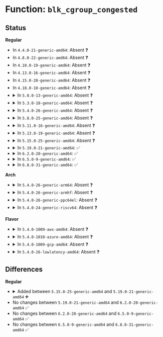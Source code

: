 # Function: <code>blk_cgroup_congested</code>

## Status
<b>Regular</b>
<ul>
<li>
In <code>4.4.0-21-generic-amd64</code>: Absent ❓
</li>
<li>
In <code>4.8.0-22-generic-amd64</code>: Absent ❓
</li>
<li>
In <code>4.10.0-19-generic-amd64</code>: Absent ❓
</li>
<li>
In <code>4.13.0-16-generic-amd64</code>: Absent ❓
</li>
<li>
In <code>4.15.0-20-generic-amd64</code>: Absent ❓
</li>
<li>
In <code>4.18.0-10-generic-amd64</code>: Absent ❓
</li>
<li>
<details>
<summary>In <code>5.0.0-13-generic-amd64</code>: Absent ❓</summary>

```json
{
  "name": "blk_cgroup_congested",
  "collision_type": "Static Duplication",
  "inline_type": "Full",
  "funcs": [
    {
      "addr": 18446744071581019314,
      "name": "blk_cgroup_congested",
      "external": false,
      "loc": "include/linux/blk-cgroup.h:291",
      "file": "mm/readahead.c",
      "inline": "declared, inlined",
      "caller_inline": [],
      "caller_func": []
    },
    {
      "addr": 18446744071581346406,
      "name": "blk_cgroup_congested",
      "external": false,
      "loc": "include/linux/blk-cgroup.h:291",
      "file": "mm/swapfile.c",
      "inline": "declared, inlined",
      "caller_inline": [
        "mm/swapfile.c:mem_cgroup_throttle_swaprate"
      ],
      "caller_func": []
    }
  ],
  "symbols": []
}
```
</details>
</li>
<li>
<details>
<summary>In <code>5.3.0-18-generic-amd64</code>: Absent ❓</summary>

```json
{
  "name": "blk_cgroup_congested",
  "collision_type": "Static Duplication",
  "inline_type": "Full",
  "funcs": [
    {
      "addr": 18446744071581083277,
      "name": "blk_cgroup_congested",
      "external": false,
      "loc": "include/linux/blk-cgroup.h:298",
      "file": "mm/readahead.c",
      "inline": "declared, inlined",
      "caller_inline": [],
      "caller_func": []
    },
    {
      "addr": 18446744071581456745,
      "name": "blk_cgroup_congested",
      "external": false,
      "loc": "include/linux/blk-cgroup.h:298",
      "file": "mm/swapfile.c",
      "inline": "declared, inlined",
      "caller_inline": [
        "mm/swapfile.c:mem_cgroup_throttle_swaprate"
      ],
      "caller_func": []
    }
  ],
  "symbols": []
}
```
</details>
</li>
<li>
<details>
<summary>In <code>5.4.0-26-generic-amd64</code>: Absent ❓</summary>

```json
{
  "name": "blk_cgroup_congested",
  "collision_type": "Static Duplication",
  "inline_type": "Full",
  "funcs": [
    {
      "addr": 18446744071581139261,
      "name": "blk_cgroup_congested",
      "external": false,
      "loc": "include/linux/blk-cgroup.h:300",
      "file": "mm/readahead.c",
      "inline": "declared, inlined",
      "caller_inline": [],
      "caller_func": []
    },
    {
      "addr": 18446744071581520905,
      "name": "blk_cgroup_congested",
      "external": false,
      "loc": "include/linux/blk-cgroup.h:300",
      "file": "mm/swapfile.c",
      "inline": "declared, inlined",
      "caller_inline": [
        "mm/swapfile.c:mem_cgroup_throttle_swaprate"
      ],
      "caller_func": []
    }
  ],
  "symbols": []
}
```
</details>
</li>
<li>
<details>
<summary>In <code>5.8.0-25-generic-amd64</code>: Absent ❓</summary>

```json
{
  "name": "blk_cgroup_congested",
  "collision_type": "Static Duplication",
  "inline_type": "Full",
  "funcs": [
    {
      "addr": 18446744071581324157,
      "name": "blk_cgroup_congested",
      "external": false,
      "loc": "include/linux/blk-cgroup.h:278",
      "file": "mm/readahead.c",
      "inline": "declared, inlined",
      "caller_inline": [],
      "caller_func": []
    },
    {
      "addr": 18446744071581728405,
      "name": "blk_cgroup_congested",
      "external": false,
      "loc": "include/linux/blk-cgroup.h:278",
      "file": "mm/swapfile.c",
      "inline": "declared, inlined",
      "caller_inline": [
        "mm/swapfile.c:cgroup_throttle_swaprate"
      ],
      "caller_func": []
    }
  ],
  "symbols": []
}
```
</details>
</li>
<li>
<details>
<summary>In <code>5.11.0-16-generic-amd64</code>: Absent ❓</summary>

```json
{
  "name": "blk_cgroup_congested",
  "collision_type": "Static Duplication",
  "inline_type": "Full",
  "funcs": [
    {
      "addr": 18446744071581366616,
      "name": "blk_cgroup_congested",
      "external": false,
      "loc": "include/linux/blk-cgroup.h:268",
      "file": "mm/readahead.c",
      "inline": "declared, inlined",
      "caller_inline": [
        "mm/readahead.c:page_cache_sync_ra"
      ],
      "caller_func": []
    },
    {
      "addr": 18446744071581776453,
      "name": "blk_cgroup_congested",
      "external": false,
      "loc": "include/linux/blk-cgroup.h:268",
      "file": "mm/swapfile.c",
      "inline": "declared, inlined",
      "caller_inline": [
        "mm/swapfile.c:cgroup_throttle_swaprate"
      ],
      "caller_func": []
    }
  ],
  "symbols": []
}
```
</details>
</li>
<li>
<details>
<summary>In <code>5.13.0-19-generic-amd64</code>: Absent ❓</summary>

```json
{
  "name": "blk_cgroup_congested",
  "collision_type": "Static Duplication",
  "inline_type": "Full",
  "funcs": [
    {
      "addr": 18446744071581386082,
      "name": "blk_cgroup_congested",
      "external": false,
      "loc": "include/linux/blk-cgroup.h:268",
      "file": "mm/readahead.c",
      "inline": "declared, inlined",
      "caller_inline": [
        "mm/readahead.c:page_cache_sync_ra"
      ],
      "caller_func": []
    },
    {
      "addr": 18446744071581804009,
      "name": "blk_cgroup_congested",
      "external": false,
      "loc": "include/linux/blk-cgroup.h:268",
      "file": "mm/swapfile.c",
      "inline": "declared, inlined",
      "caller_inline": [
        "mm/swapfile.c:cgroup_throttle_swaprate"
      ],
      "caller_func": []
    }
  ],
  "symbols": []
}
```
</details>
</li>
<li>
<details>
<summary>In <code>5.15.0-25-generic-amd64</code>: Absent ❓</summary>

```json
{
  "name": "blk_cgroup_congested",
  "collision_type": "Static Duplication",
  "inline_type": "Full",
  "funcs": [
    {
      "addr": 18446744071581635202,
      "name": "blk_cgroup_congested",
      "external": false,
      "loc": "include/linux/blk-cgroup.h:273",
      "file": "mm/readahead.c",
      "inline": "declared, inlined",
      "caller_inline": [
        "mm/readahead.c:page_cache_sync_ra"
      ],
      "caller_func": []
    },
    {
      "addr": 18446744071582088937,
      "name": "blk_cgroup_congested",
      "external": false,
      "loc": "include/linux/blk-cgroup.h:273",
      "file": "mm/swapfile.c",
      "inline": "declared, inlined",
      "caller_inline": [
        "mm/swapfile.c:__cgroup_throttle_swaprate"
      ],
      "caller_func": []
    }
  ],
  "symbols": []
}
```
</details>
</li>
<li>
<details>
<summary>In <code>5.19.0-21-generic-amd64</code>: ✅</summary>

```c
bool blk_cgroup_congested()
```

```json
{
  "name": "blk_cgroup_congested",
  "collision_type": "Unique Global",
  "inline_type": "No",
  "funcs": [
    {
      "addr": 18446744071585812064,
      "name": "blk_cgroup_congested",
      "external": true,
      "loc": "block/blk-cgroup.c:2017",
      "file": "block/blk-cgroup.c",
      "inline": "seen, unknown",
      "caller_inline": [],
      "caller_func": [
        "mm/readahead.c:page_cache_sync_ra",
        "mm/readahead.c:page_cache_sync_ra",
        "mm/swapfile.c:__cgroup_throttle_swaprate"
      ]
    }
  ],
  "symbols": [
    {
      "addr": 18446744071585812064,
      "name": "blk_cgroup_congested",
      "section": ".text",
      "bind": "STB_GLOBAL",
      "size": 122
    }
  ]
}
```
</details>
</li>
<li>
<details>
<summary>In <code>6.2.0-20-generic-amd64</code>: ✅</summary>

```c
bool blk_cgroup_congested()
```

```json
{
  "name": "blk_cgroup_congested",
  "collision_type": "Unique Global",
  "inline_type": "No",
  "funcs": [
    {
      "addr": 18446744071586593936,
      "name": "blk_cgroup_congested",
      "external": true,
      "loc": "block/blk-cgroup.c:2040",
      "file": "block/blk-cgroup.c",
      "inline": "seen, unknown",
      "caller_inline": [],
      "caller_func": [
        "mm/readahead.c:page_cache_sync_ra",
        "mm/readahead.c:page_cache_sync_ra",
        "mm/swapfile.c:__cgroup_throttle_swaprate"
      ]
    }
  ],
  "symbols": [
    {
      "addr": 18446744071586593936,
      "name": "blk_cgroup_congested",
      "section": ".text",
      "bind": "STB_GLOBAL",
      "size": 122
    }
  ]
}
```
</details>
</li>
<li>
<details>
<summary>In <code>6.5.0-9-generic-amd64</code>: ✅</summary>

```c
bool blk_cgroup_congested()
```

```json
{
  "name": "blk_cgroup_congested",
  "collision_type": "Unique Global",
  "inline_type": "No",
  "funcs": [
    {
      "addr": 18446744071586852096,
      "name": "blk_cgroup_congested",
      "external": true,
      "loc": "block/blk-cgroup.c:2132",
      "file": "block/blk-cgroup.c",
      "inline": "seen, unknown",
      "caller_inline": [],
      "caller_func": [
        "mm/readahead.c:page_cache_sync_ra",
        "mm/readahead.c:page_cache_sync_ra",
        "mm/swapfile.c:__folio_throttle_swaprate"
      ]
    }
  ],
  "symbols": [
    {
      "addr": 18446744071586852096,
      "name": "blk_cgroup_congested",
      "section": ".text",
      "bind": "STB_GLOBAL",
      "size": 122
    }
  ]
}
```
</details>
</li>
<li>
<details>
<summary>In <code>6.8.0-31-generic-amd64</code>: ✅</summary>

```c
bool blk_cgroup_congested()
```

```json
{
  "name": "blk_cgroup_congested",
  "collision_type": "Unique Global",
  "inline_type": "No",
  "funcs": [
    {
      "addr": 18446744071587129408,
      "name": "blk_cgroup_congested",
      "external": true,
      "loc": "block/blk-cgroup.c:2148",
      "file": "block/blk-cgroup.c",
      "inline": "seen, unknown",
      "caller_inline": [],
      "caller_func": [
        "mm/readahead.c:page_cache_sync_ra",
        "mm/readahead.c:page_cache_sync_ra",
        "mm/swapfile.c:__folio_throttle_swaprate"
      ]
    }
  ],
  "symbols": [
    {
      "addr": 18446744071587129408,
      "name": "blk_cgroup_congested",
      "section": ".text",
      "bind": "STB_GLOBAL",
      "size": 122
    }
  ]
}
```
</details>
</li>
</ul>
<b>Arch</b>
<ul>
<li>
<details>
<summary>In <code>5.4.0-26-generic-arm64</code>: Absent ❓</summary>

```json
{
  "name": "blk_cgroup_congested",
  "collision_type": "Static Duplication",
  "inline_type": "Full",
  "funcs": [
    {
      "addr": 18446603336492513720,
      "name": "blk_cgroup_congested",
      "external": false,
      "loc": "include/linux/blk-cgroup.h:300",
      "file": "mm/readahead.c",
      "inline": "declared, inlined",
      "caller_inline": [],
      "caller_func": []
    },
    {
      "addr": 18446603336492944528,
      "name": "blk_cgroup_congested",
      "external": false,
      "loc": "include/linux/blk-cgroup.h:300",
      "file": "mm/swapfile.c",
      "inline": "declared, inlined",
      "caller_inline": [
        "mm/swapfile.c:mem_cgroup_throttle_swaprate"
      ],
      "caller_func": []
    }
  ],
  "symbols": []
}
```
</details>
</li>
<li>
<details>
<summary>In <code>5.4.0-26-generic-armhf</code>: Absent ❓</summary>

```json
{
  "name": "blk_cgroup_congested",
  "collision_type": "Static Duplication",
  "inline_type": "Full",
  "funcs": [
    {
      "addr": 3226383444,
      "name": "blk_cgroup_congested",
      "external": false,
      "loc": "include/linux/blk-cgroup.h:300",
      "file": "mm/readahead.c",
      "inline": "declared, inlined",
      "caller_inline": [],
      "caller_func": []
    },
    {
      "addr": 3226730524,
      "name": "blk_cgroup_congested",
      "external": false,
      "loc": "include/linux/blk-cgroup.h:300",
      "file": "mm/swapfile.c",
      "inline": "declared, inlined",
      "caller_inline": [
        "mm/swapfile.c:mem_cgroup_throttle_swaprate"
      ],
      "caller_func": []
    }
  ],
  "symbols": []
}
```
</details>
</li>
<li>
<details>
<summary>In <code>5.4.0-26-generic-ppc64el</code>: Absent ❓</summary>

```json
{
  "name": "blk_cgroup_congested",
  "collision_type": "Static Duplication",
  "inline_type": "Full",
  "funcs": [
    {
      "addr": 13835058055285803184,
      "name": "blk_cgroup_congested",
      "external": false,
      "loc": "include/linux/blk-cgroup.h:300",
      "file": "mm/readahead.c",
      "inline": "declared, inlined",
      "caller_inline": [],
      "caller_func": []
    },
    {
      "addr": 13835058055286358096,
      "name": "blk_cgroup_congested",
      "external": false,
      "loc": "include/linux/blk-cgroup.h:300",
      "file": "mm/swapfile.c",
      "inline": "declared, inlined",
      "caller_inline": [
        "mm/swapfile.c:mem_cgroup_throttle_swaprate"
      ],
      "caller_func": []
    }
  ],
  "symbols": []
}
```
</details>
</li>
<li>
<details>
<summary>In <code>5.4.0-24-generic-riscv64</code>: Absent ❓</summary>

```json
{
  "name": "blk_cgroup_congested",
  "collision_type": "Static Duplication",
  "inline_type": "Full",
  "funcs": [
    {
      "addr": 18446743936272570874,
      "name": "blk_cgroup_congested",
      "external": false,
      "loc": "include/linux/blk-cgroup.h:300",
      "file": "mm/readahead.c",
      "inline": "declared, inlined",
      "caller_inline": [],
      "caller_func": []
    },
    {
      "addr": 18446743936272861732,
      "name": "blk_cgroup_congested",
      "external": false,
      "loc": "include/linux/blk-cgroup.h:300",
      "file": "mm/swapfile.c",
      "inline": "declared, inlined",
      "caller_inline": [
        "mm/swapfile.c:mem_cgroup_throttle_swaprate"
      ],
      "caller_func": []
    }
  ],
  "symbols": []
}
```
</details>
</li>
</ul>
<b>Flavor</b>
<ul>
<li>
<details>
<summary>In <code>5.4.0-1009-aws-amd64</code>: Absent ❓</summary>

```json
{
  "name": "blk_cgroup_congested",
  "collision_type": "Static Duplication",
  "inline_type": "Full",
  "funcs": [
    {
      "addr": 18446744071581108109,
      "name": "blk_cgroup_congested",
      "external": false,
      "loc": "include/linux/blk-cgroup.h:300",
      "file": "mm/readahead.c",
      "inline": "declared, inlined",
      "caller_inline": [],
      "caller_func": []
    },
    {
      "addr": 18446744071581489641,
      "name": "blk_cgroup_congested",
      "external": false,
      "loc": "include/linux/blk-cgroup.h:300",
      "file": "mm/swapfile.c",
      "inline": "declared, inlined",
      "caller_inline": [
        "mm/swapfile.c:mem_cgroup_throttle_swaprate"
      ],
      "caller_func": []
    }
  ],
  "symbols": []
}
```
</details>
</li>
<li>
<details>
<summary>In <code>5.4.0-1010-azure-amd64</code>: Absent ❓</summary>

```json
{
  "name": "blk_cgroup_congested",
  "collision_type": "Static Duplication",
  "inline_type": "Full",
  "funcs": [
    {
      "addr": 18446744071581055181,
      "name": "blk_cgroup_congested",
      "external": false,
      "loc": "include/linux/blk-cgroup.h:300",
      "file": "mm/readahead.c",
      "inline": "declared, inlined",
      "caller_inline": [],
      "caller_func": []
    },
    {
      "addr": 18446744071581431897,
      "name": "blk_cgroup_congested",
      "external": false,
      "loc": "include/linux/blk-cgroup.h:300",
      "file": "mm/swapfile.c",
      "inline": "declared, inlined",
      "caller_inline": [
        "mm/swapfile.c:mem_cgroup_throttle_swaprate"
      ],
      "caller_func": []
    }
  ],
  "symbols": []
}
```
</details>
</li>
<li>
<details>
<summary>In <code>5.4.0-1009-gcp-amd64</code>: Absent ❓</summary>

```json
{
  "name": "blk_cgroup_congested",
  "collision_type": "Static Duplication",
  "inline_type": "Full",
  "funcs": [
    {
      "addr": 18446744071581099309,
      "name": "blk_cgroup_congested",
      "external": false,
      "loc": "include/linux/blk-cgroup.h:300",
      "file": "mm/readahead.c",
      "inline": "declared, inlined",
      "caller_inline": [],
      "caller_func": []
    },
    {
      "addr": 18446744071581480953,
      "name": "blk_cgroup_congested",
      "external": false,
      "loc": "include/linux/blk-cgroup.h:300",
      "file": "mm/swapfile.c",
      "inline": "declared, inlined",
      "caller_inline": [
        "mm/swapfile.c:mem_cgroup_throttle_swaprate"
      ],
      "caller_func": []
    }
  ],
  "symbols": []
}
```
</details>
</li>
<li>
<details>
<summary>In <code>5.4.0-26-lowlatency-amd64</code>: Absent ❓</summary>

```json
{
  "name": "blk_cgroup_congested",
  "collision_type": "Static Duplication",
  "inline_type": "Full",
  "funcs": [
    {
      "addr": 18446744071581161556,
      "name": "blk_cgroup_congested",
      "external": false,
      "loc": "include/linux/blk-cgroup.h:300",
      "file": "mm/readahead.c",
      "inline": "declared, inlined",
      "caller_inline": [],
      "caller_func": []
    },
    {
      "addr": 18446744071581545702,
      "name": "blk_cgroup_congested",
      "external": false,
      "loc": "include/linux/blk-cgroup.h:300",
      "file": "mm/swapfile.c",
      "inline": "declared, inlined",
      "caller_inline": [
        "mm/swapfile.c:mem_cgroup_throttle_swaprate"
      ],
      "caller_func": []
    }
  ],
  "symbols": []
}
```
</details>
</li>
</ul>

## Differences
<b>Regular</b>
<ul>
<li>
<details>
<summary>Added between <code>5.15.0-25-generic-amd64</code> and <code>5.19.0-21-generic-amd64</code> ➕</summary>

```c
bool blk_cgroup_congested()
```
</details>
</li>
<li>
No changes between <code>5.19.0-21-generic-amd64</code> and <code>6.2.0-20-generic-amd64</code> ✅
</li>
<li>
No changes between <code>6.2.0-20-generic-amd64</code> and <code>6.5.0-9-generic-amd64</code> ✅
</li>
<li>
No changes between <code>6.5.0-9-generic-amd64</code> and <code>6.8.0-31-generic-amd64</code> ✅
</li>
</ul>
